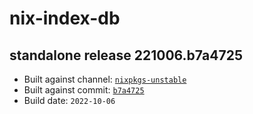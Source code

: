 # nix-index-db
## standalone release 221006.b7a4725
- Built against channel: [`nixpkgs-unstable`](https://github.com/nixos/nixpkgs/tree/nixpkgs-unstable)
- Built against commit: [`b7a4725`](https://github.com/NixOS/nixpkgs/commit/b7a47253e0c8cb04c0a3f8ed3149e90229e62884)
- Build date: `2022-10-06`
